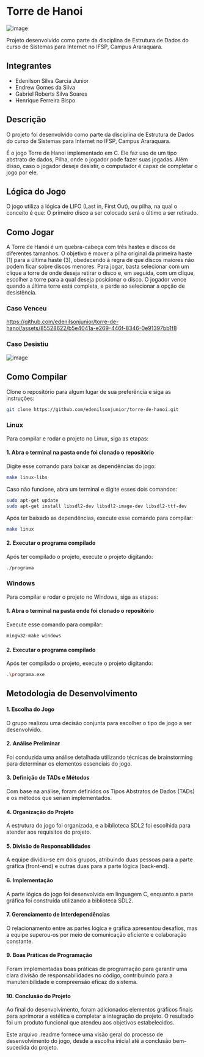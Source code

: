 # Torre de Hanoi

![image](https://github.com/edenilsonjunior/torre-de-hanoi/assets/110670578/eeefade5-0247-44e2-bccb-bc7847eee918)



Projeto desenvolvido como parte da disciplina de Estrutura de Dados do curso de Sistemas para Internet no IFSP, Campus Araraquara.

## Integrantes

- Edenilson Silva Garcia Junior
- Endrew Gomes da Silva
- Gabriel Roberts Silva Soares
- Henrique Ferreira Bispo

## Descrição

O projeto foi desenvolvido como parte da disciplina de Estrutura de Dados do curso de Sistemas para Internet no IFSP, Campus Araraquara.

É o jogo Torre de Hanoi implementado em C. Ele faz uso de um tipo abstrato de dados, Pilha, onde o jogador pode fazer suas jogadas. Além disso, caso o jogador deseje desistir, o computador é capaz de completar o jogo por ele.

## Lógica do Jogo

O jogo utiliza a lógica de LIFO (Last in, First Out), ou pilha, na qual o conceito é que: O primeiro disco a ser colocado será o último a ser retirado.

## Como Jogar

A Torre de Hanói é um quebra-cabeça com três hastes e discos de diferentes tamanhos. O objetivo é mover a pilha original da primeira haste (1) para a última haste (3), obedecendo à regra de que discos maiores não podem ficar sobre discos menores. Para jogar, basta selecionar com um clique a torre de onde deseja retirar o disco e, em seguida, com um clique, escolher a torre para a qual deseja posicionar o disco. O jogador vence quando a última torre está completa, e perde ao selecionar a opção de desistência.

### Caso Venceu


https://github.com/edenilsonjunior/torre-de-hanoi/assets/85528622/b5e4041a-e269-446f-8346-0e91397bb1f8


### Caso Desistiu


![image](https://github.com/edenilsonjunior/torre-de-hanoi/assets/85528622/b247a6a5-8074-4e96-821b-e4d2fd900d28)


## Como Compilar

Clone o repositório para algum lugar de sua preferência e siga as instruções:

```bash
git clone https://github.com/edenilsonjunior/torre-de-hanoi.git
```

### Linux
Para compilar e rodar o projeto no Linux, siga as etapas:

#### 1. Abra o terminal na pasta onde foi clonado o repositório

Digite esse comando para baixar as dependências do jogo:
```bash
make linux-libs
```

Caso não funcione, abra um terminal e digite esses dois comandos:
```bash
sudo apt-get update
sudo apt-get install libsdl2-dev libsdl2-image-dev libsdl2-ttf-dev
```

Após ter baixado as dependências, execute esse comando para compilar:
```bash
make linux
```

#### 2. Executar o programa compilado

Após ter compilado o projeto, execute o projeto digitando:

```bash
./programa
```


### Windows
Para compilar e rodar o projeto no Windows, siga as etapas:

#### 1. Abra o terminal na pasta onde foi clonado o repositório

Execute esse comando para compilar:

```bash
mingw32-make windows
```

#### 2. Executar o programa compilado

Após ter compilado o projeto, execute o projeto digitando:

```bash
.\programa.exe
```

## Metodologia de Desenvolvimento

#### 1. Escolha do Jogo
O grupo realizou uma decisão conjunta para escolher o tipo de jogo a ser desenvolvido.

#### 2. Análise Preliminar
Foi conduzida uma análise detalhada utilizando técnicas de brainstorming para determinar os elementos essenciais do jogo.

#### 3. Definição de TADs e Métodos
Com base na análise, foram definidos os Tipos Abstratos de Dados (TADs) e os métodos que seriam implementados.

#### 4. Organização do Projeto
A estrutura do jogo foi organizada, e a biblioteca SDL2 foi escolhida para atender aos requisitos do projeto.

#### 5. Divisão de Responsabilidades
A equipe dividiu-se em dois grupos, atribuindo duas pessoas para a parte gráfica (front-end) e outras duas para a parte lógica (back-end).

#### 6. Implementação
A parte lógica do jogo foi desenvolvida em linguagem C, enquanto a parte gráfica foi construída utilizando a biblioteca SDL2.

#### 7. Gerenciamento de Interdependências
O relacionamento entre as partes lógica e gráfica apresentou desafios, mas a equipe superou-os por meio de comunicação eficiente e colaboração constante.

#### 9. Boas Práticas de Programação
Foram implementadas boas práticas de programação para garantir uma clara divisão de responsabilidades no código, contribuindo para a manutenibilidade e compreensão eficaz do sistema.

#### 10. Conclusão do Projeto
Ao final do desenvolvimento, foram adicionados elementos gráficos finais para aprimorar a estética e completar a integração do projeto. O resultado foi um produto funcional que atendeu aos objetivos estabelecidos.

Este arquivo .readme fornece uma visão geral do processo de desenvolvimento do jogo, desde a escolha inicial até a conclusão bem-sucedida do projeto.

